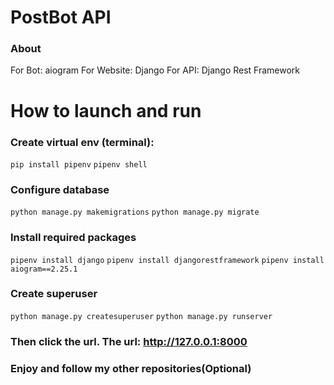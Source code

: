 # PostBot API
### About 
For Bot: aiogram
For Website: Django
For API: Django Rest Framework
# How to launch and run
### Create virtual env (terminal):
```pip install pipenv```
```pipenv shell```
### Configure database
```python manage.py makemigrations```
```python manage.py migrate```
### Install required packages
```pipenv install django```
```pipenv install djangorestframework```
```pipenv install aiogram==2.25.1```
### Create superuser
```python manage.py createsuperuser```
```python manage.py runserver```
### Then click the url. The url: http://127.0.0.1:8000 
### Enjoy and follow my other repositories(Optional)
